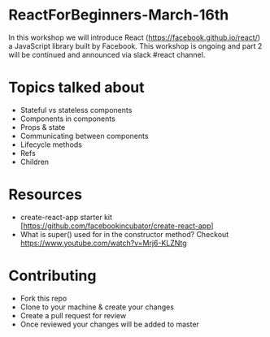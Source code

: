 # ReactForBeginners-March-16th

In this workshop we will introduce React (https://facebook.github.io/react/) a JavaScript library built by Facebook. This workshop is ongoing and part 2 will be continued and announced via slack #react channel.

# Topics talked about
* Stateful vs stateless components
* Components in components
* Props & state
* Communicating between components
* Lifecycle methods
* Refs
* Children

# Resources
* create-react-app starter kit [https://github.com/facebookincubator/create-react-app]
* What is super() used for in the constructor method? Checkout https://www.youtube.com/watch?v=Mrj6-KLZNtg

# Contributing
* Fork this repo
* Clone to your machine & create your changes
* Create a pull request for review
* Once reviewed your changes will be added to master
